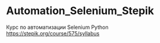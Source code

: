 # Automation_Selenium_Stepik

Курс по автоматизации Selenium Python
https://stepik.org/course/575/syllabus
